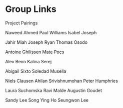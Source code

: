 # Group Links

Project Pairings

Naweed Ahmed
Paul Williams
Isabel Joseph

Jahir Miah
Joseph Ryan
Thomas Osodo

Antoine Ghilissen
Mate Pocs

Alex Benn
Kalina Serej

Abigail Sixto
Soledad Musella

Niels Clausen
Ahilan Srivishnumohan
Peter Humphries

Laura Suchomska
Ravi Malde
Augustin Goudet

Sandy Lee
Song Ying Ho
Seungwon Lee



